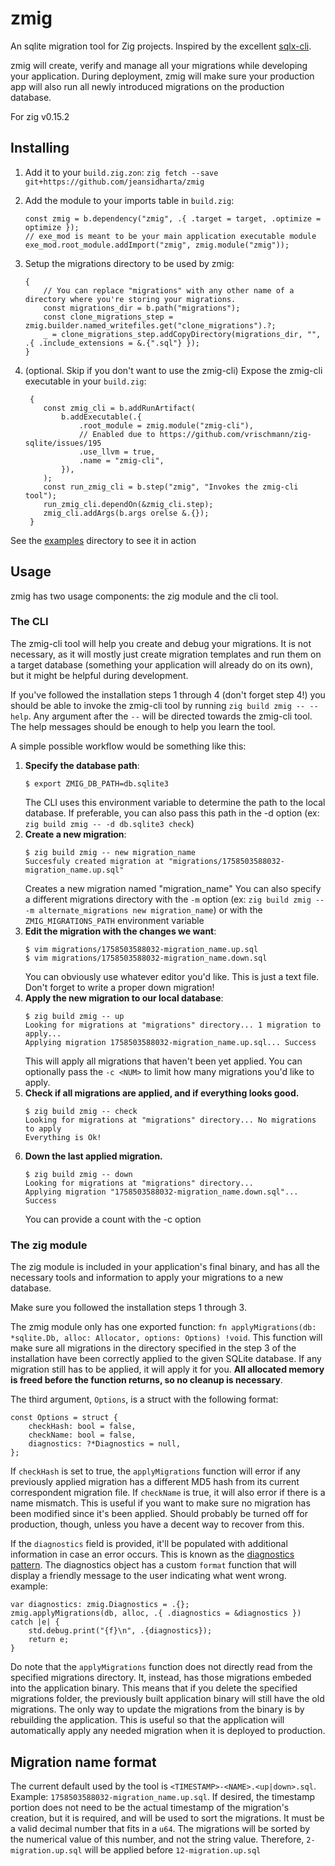 # zmig

An sqlite migration tool for Zig projects. Inspired by the excellent
[sqlx-cli](https://github.com/launchbadge/sqlx/tree/main/sqlx-cli).

zmig will create, verify and manage all your migrations while developing your
application. During deployment, zmig will make sure your production app will
also run all newly introduced migrations on the production database.

For zig v0.15.2

## Installing

1. Add it to your `build.zig.zon`:
   `zig fetch --save git+https://github.com/jeansidharta/zmig`

2. Add the module to your imports table in `build.zig`:

   ```zig
   const zmig = b.dependency("zmig", .{ .target = target, .optimize = optimize });
   // exe_mod is meant to be your main application executable module
   exe_mod.root_module.addImport("zmig", zmig.module("zmig"));
   ```

3. Setup the migrations directory to be used by zmig:
   ```zig
   {
       // You can replace "migrations" with any other name of a directory where you're storing your migrations.
       const migrations_dir = b.path("migrations");
       const clone_migrations_step = zmig.builder.named_writefiles.get("clone_migrations").?;
       _ = clone_migrations_step.addCopyDirectory(migrations_dir, "", .{ .include_extensions = &.{".sql"} });
   }
   ```
4. (optional. Skip if you don't want to use the zmig-cli) Expose the zmig-cli
   executable in your `build.zig`:
   ```zig
    {
       const zmig_cli = b.addRunArtifact(
           b.addExecutable(.{
               .root_module = zmig.module("zmig-cli"),
               // Enabled due to https://github.com/vrischmann/zig-sqlite/issues/195
               .use_llvm = true,
               .name = "zmig-cli",
           }),
       );
       const run_zmig_cli = b.step("zmig", "Invokes the zmig-cli tool");
       run_zmig_cli.dependOn(&zmig_cli.step);
       zmig_cli.addArgs(b.args orelse &.{});
    }
   ```

See the [examples](https://github.com/Jeansidharta/zmig/tree/main/examples)
directory to see it in action

## Usage

zmig has two usage components: the zig module and the cli tool.

### The CLI

The zmig-cli tool will help you create and debug your migrations. It is not
necessary, as it will mostly just create migration templates and run them on a
target database (something your application will already do on its own), but it
might be helpful during development.

If you've followed the installation steps 1 through 4 (don't forget step 4!) you
should be able to invoke the zmig-cli tool by running
`zig build zmig -- --help`. Any argument after the `--` will be directed towards
the zmig-cli tool. The help messages should be enough to help you learn the
tool.

A simple possible workflow would be something like this:

1. **Specify the database path**:
   ```console
   $ export ZMIG_DB_PATH=db.sqlite3
   ```
   The CLI uses this environment variable to determine the path to the local
   database. If preferable, you can also pass this path in the -d option (ex:
   `zig build zmig -- -d db.sqlite3 check`)
2. **Create a new migration**:
   ```console
   $ zig build zmig -- new migration_name
   Succesfuly created migration at "migrations/1758503588032-migration_name.up.sql"
   ```
   Creates a new migration named "migration_name" You can also specify a
   different migrations directory with the `-m` option (ex:
   `zig build zmig -- -m alternate_migrations new migration_name`) or with the
   `ZMIG_MIGRATIONS_PATH` environment variable
3. **Edit the migration with the changes we want**:
   ```console
   $ vim migrations/1758503588032-migration_name.up.sql
   $ vim migrations/1758503588032-migration_name.down.sql
   ```
   You can obviously use whatever editor you'd like. This is just a text file.
   Don't forget to write a proper down migration!
4. **Apply the new migration to our local database**:
   ```console
   $ zig build zmig -- up
   Looking for migrations at "migrations" directory... 1 migration to apply...
   Applying migration 1758503588032-migration_name.up.sql... Success
   ```
   This will apply all migrations that haven't been yet applied. You can
   optionally pass the `-c <NUM>` to limit how many migrations you'd like to
   apply.
5. **Check if all migrations are applied, and if everything looks good.**
   ```console
   $ zig build zmig -- check
   Looking for migrations at "migrations" directory... No migrations to apply
   Everything is Ok!
   ```
6. **Down the last applied migration.**
   ```console
   $ zig build zmig -- down
   Looking for migrations at "migrations" directory...
   Applying migration "1758503588032-migration_name.down.sql"... Success
   ```
   You can provide a count with the -c option

### The zig module

The zig module is included in your application's final binary, and has all the
necessary tools and information to apply your migrations to a new database.

Make sure you followed the installation steps 1 through 3.

The zmig module only has one exported function:
`fn applyMigrations(db: *sqlite.Db, alloc: Allocator, options: Options) !void`.
This function will make sure all migrations in the directory specified in the
step 3 of the installation have been correctly applied to the given SQLite
database. If any migration still has to be applied, it will apply it for you.
**All allocated memory is freed before the function returns, so no cleanup is
necessary**.

The third argument, `Options`, is a struct with the following format:

```zig
const Options = struct {
    checkHash: bool = false,
    checkName: bool = false,
    diagnostics: ?*Diagnostics = null,
};
```

If `checkHash` is set to true, the `applyMigrations` function will error if any
previously applied migration has a different MD5 hash from its current
correspondent migration file. If `checkName` is true, it will also error if
there is a name mismatch. This is useful if you want to make sure no migration
has been modified since it's been applied. Should probably be turned off for
production, though, unless you have a decent way to recover from this.

If the `diagnostics` field is provided, it'll be populated with additional
information in case an error occurs. This is known as the
[diagnostics pattern](https://mikemikeb.com/blog/zig_error_payloads/). The
diagnostics object has a custom `format` function that will display a friendly
message to the user indicating what went wrong. example:

```zig
var diagnostics: zmig.Diagnostics = .{};
zmig.applyMigrations(db, alloc, .{ .diagnostics = &diagnostics }) catch |e| {
    std.debug.print("{f}\n", .{diagnostics});
    return e;
}
```

Do note that the `applyMigrations` function does not directly read from the
specified migrations directory. It, instead, has those migrations embeded into
the application binary. This means that if you delete the specified migrations
folder, the previously built application binary will still have the old
migrations. The only way to update the migrations from the binary is by
rebuilding the application. This is useful so that the application will
automatically apply any needed migration when it is deployed to production.

## Migration name format

The current default used by the tool is `<TIMESTAMP>-<NAME>.<up|down>.sql`.
Example: `1758503588032-migration_name.up.sql`. If desired, the timestamp
portion does not need to be the actual timestamp of the migration's creation,
but it is required, and will be used to sort the migrations. It must be a valid
decimal number that fits in a `u64`. The migrations will be sorted by the
numerical value of this number, and not the string value. Therefore,
`2-migration.up.sql` will be applied before `12-migration.up.sql`
